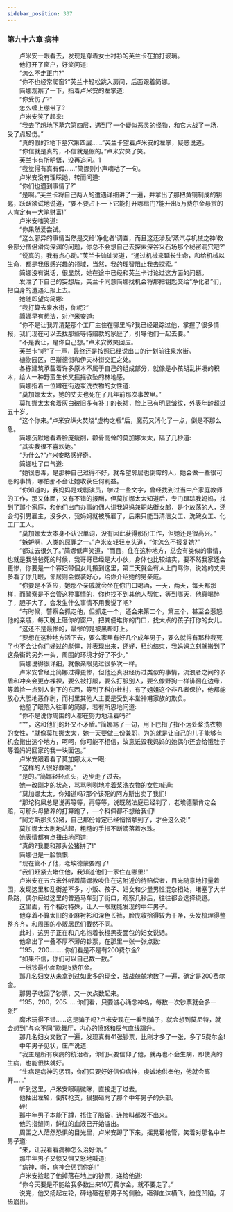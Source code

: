 ```yaml
---
sidebar_position: 337
---
```

### 第九十六章 病神  


　　卢米安一眼看去，发现是穿着女士衬衫的芙兰卡在拍打玻璃。  
　　他打开了窗户，好笑问道:  
　　“怎么不走正门?”  
　　“你不也经常爬窗?”芙兰卡轻松跳入房间，后面跟着简娜。  
　　简娜观察了一下，指着卢米安的左掌道:  
　　“你受伤了?”  
　　怎么缠上绷带了?  
　　卢米安笑了起来:  
　　“我去了趟地下墓穴第四层，遇到了一个疑似恶灵的怪物，和它大战了一场，受了点轻伤。”  
　　“真的假的?地下墓穴第四层……”芙兰卡望着卢米安的左掌，疑惑说道。  
　　“你信就是真的，不信就是假的。”卢米安笑了笑。  
　　芙兰卡有所明悟，没再追问。1  
　　“我觉得有真有假……”简娜则小声嘀咕了一句。  
　　卢米安没有理睬她，转而问道:  
　　“你们也遇到事情了?”  
　　“是啊。”芙兰卡将自己两人的遭遇详细讲了一遍，并拿出了那把黄铜制成的钥匙，跃跃欲试地说道，“要不要占卜一下它能打开哪扇门?能开出5万费尔金悬赏的人肯定有一大笔财富!”  
　　卢米安嗤笑道:  
　　“你果然爱尝试。  
　　“这么邪异的事情当然是交给'净化者’调查，而且这还涉及'蒸汽与机械之神’教会部分僧侣滑向深渊的问题，你总不会想自己去探索深谷采石场那个秘密洞穴吧?”  
　　“说真的，我有点心动。”芙兰卡讪讪笑道，“通过机械来延长生命，和给机械以生命，都是我很感兴趣的领域，当然，我的理智阻止我去探索。”  
　　简娜没有说话，很显然，她在途中已经和芙兰卡讨论过这方面的问题。  
　　发泄了下自己的妄想后，芙兰卡同意简娜找机会将那把钥匙交给“净化者”们，把自身的遭遇汇报上去。  
　　她随即望向简娜:  
　　“我打算去泉水街，你呢?“  
　　简娜早有想法，对卢米安道:  
　　“你不是让我弄清楚那个工厂主住在哪里吗?我已经跟踪过他，掌握了很多情报，我们现在可以去找那些等待赔款的家庭了，引导他们一起去要。”  
　　“不是我让，是你自己想。”卢米安微笑回应。  
　　芙兰卡“呃”了一声，最终还是按照已经说出口的计划前往泉水街。  
　　植物园区，巴斯德街和伊夫林街交汇之处。  
　　各栋建筑承载着许多原本不属于自己的组成部分，就像是小孩胡乱拼凑的积木，给人一种野蛮生长又摇摇欲坠的林地感。  
　　简娜指着一位蹲在街边浆洗衣物的女性道:  
　　“莫加娜太太，她的丈夫也死在了几年前那次事故里。”  
　　莫加娜太太套着灰白破旧多有补丁的长裙，脸上已有明显皱纹，外表年龄超过五十岁。  
　　“这个你来。”卢米安纵火焚烧“虚构之瓶”后，魔药又消化了一点，倒是不那么急。  
　　简娜沉默地看着脸庞瘦削，颧骨高耸的莫加娜太太，隔了几秒道:  
　　“其实我很不喜欢她。”  
　　“为什么?”卢米安略感好奇。  
　　简娜吐了口气道:  
　　“她很恶毒，是那种自己过得不好，就希望邻居也倒霉的人，她会做一些很可恶的事情，哪怕那不会让她收获任何利益。  
　　“你知道的，我妈妈是戏剧演员，学过一些文字，曾经找到过当中产家庭教师的工作，那又体面，又有不错的报酬，但莫加娜太太知道后，专门跟踪我妈妈，找到了那个家庭，和他们出门办事的佣人讲我妈妈兼职站街女郎，是个放荡的人，还会勾引男雇主，没多久，我妈妈就被解雇了，后来只能当清洁女工、洗碗女工、化工厂工人。  
　　“莫加娜太太本身不认识单词，没有因此获得那份工作，但她还是很高兴。”  
　　“嫉妒啊，人类的原罪之一。”卢米安轻轻点头道，“你怎么不报复她?”  
　　“都过去很久了。”简娜低声笑道，“而且，住在这种地方，总会有类似的事情，也就是我爸爸死的时候，我哥哥已经是大小伙，身体也比较结实，要不然我家还会更惨，你要是一个寡妇带個女儿搬到这里，第二天就会有人上门骂你，说她的丈夫多看了你几眼，邻居则会假装好心，给你介绍她的男亲戚。  
　　“你要是不答应，她那个亲戚就会坐在你门口喝酒，一天，两天，每天都那样，而警察是不会管这种事情的，你也找不到其他人帮忙，等到哪天，他真喝醉了，胆子大了，会发生什么事情不用我说了吧?  
　　“有时候，警察会抓走他，但抓走一个，还会来第二个，第三个，甚至会惹怒他的亲戚，每天晚上砸你的窗户，把粪便堆你的门口，找大点的孩子打你的女儿。  
　　“这还不是最惨的，最惨的是被黑帮盯上。  
　　“要想在这种地方活下去，要么家里有好几个成年男子，要么就得有那种我死了也不会让你们好过的彪悍，并表现出来，还好，租约结束，我妈妈立刻就搬到了这条街的另外一头，周围的环境才好了不少。”  
　　简娜说得很详细，就像亲眼见过很多次一样。  
　　卢米安曾经比简娜过得更惨，但他还真没经历过类似的事情，流浪者之间的矛盾和冲突会更赤裸裸，要么被打服，要么打服别人，要么像野狗一样徘徊在边缘，等着捡一点别人剩下的东西，等到了科尔杜村，有了姐姐这个非凡者保护，他都能放心大胆地恶作剧，而村里其他人主要是受到本堂神甫家族的欺负。  
　　他望了眼陷入往事的简娜，若有所思地问道:  
　　“你不是说你周围的人都在努力地活着吗?”  
　　“艹，这和他们的坏又不矛盾。”简娜骂了一句，用下巴指了指不远处浆洗衣物的女性，“就像莫加娜太太，她一天要做三份兼职，为的就是让自己的儿子能够有机会搬出这个地方，呵呵，你可能不相信，故意诋毁我妈妈的她偶尔还会给饿肚子等着妈妈回家的我一块面包。”  
　　卢米安跟着看了莫加娜太太一眼:  
　　“这样的人很好教唆。”  
　　“是的。”简娜轻轻点头，迈步走了过去。  
　　她一改刚才的状态，骂骂咧咧地冲着浆洗衣物的女性喊道:  
　　“莫加娜太太，你知道吗?那个该死的阿方斯出卖了我们!  
　　“那坨狗屎总是说再等等，再等等，说既然法庭已经判了，老埃德蒙肯定会赔，可那头母猪养的打算跑了，一个科佩都不想给我们!  
　　“阿方斯那头公猪，自己那份肯定已经悄悄拿到了，才会这么说!”  
　　莫加娜太太刷地站起，粗糙的手指不断滴落着水珠。  
　　她表情都有点扭曲地问道:  
　　“真的?我要和那头公猪拼了!”  
　　简娜也是一脸愤恨:  
　　“现在管不了他，老埃德蒙要跑了!  
　　“我们赶紧去堵住他，我知道他们一家住在哪里!”  
　　卢米安在五六米外听着简娜教唆住在这附近的待赔偿者，目光随意地打量着围，发现这里和乱街差不多，小贩、孩子、妇女和少量男性混杂相处，堵塞了大半条路，偶尔经过这里的普通马车到了街口，观察几秒后，往往都会选择绕道。  
　　这里面，有个相对特殊，让人一眼就能发现的中年男子。  
　　他穿着不算太旧的亚麻衬衫和深色长裤，脸庞收拾得较为干净，头发梳理得整整齐齐，和周围的小贩居民们截然不同。  
　　此时，这男子正在和几名抱着长棍黑麦面包的妇女说话。  
　　他拿出了一叠不厚不薄的钞票，在那里一张一张点数:  
　　“195，200………你们看是不是有200费尔金?  
　　“如果不信，你们可以自己数一数。”  
　　一纸钞最小面额是5费尔金。  
　　那几名妇女从未拿到过如此多的现金，战战兢兢地数了一遍，确定是200费尔金。  
　　那男子收回了钞票，又一次点数起来。  
　　“195，200，205……你们看，只要诚心诵念神名，每数一次钞票就会多一张!”  
　　魔术玩得不错……这是骗子吗?卢米安现在一看到骗子，就会想到莫尼特，就会想到“与众不同”歌舞厅，内心的愤怒和戾气直线蹿升。  
　　那几名妇女又数了一遍，发现真有41张钞票，比刚才多了一张，多了5费尔金!  
　　中年男子见状，庄严说道:  
　　“我主是所有疾病的统治者，你们只要信仰了他，就再也不会生病，即使真的生病，也能很快就好。  
　　“生病是病神的惩罚，你们只要好好信仰病神，虔诚地供奉他，他就会离开……”  
　　听到这里，卢米安眼睛微眯，直接走了过去。  
　　他抽出左轮，倒转枪支，狠狠砸向了那个中年男子的头部。  
　　砰!  
　　那中年男子本能下蹲，捂住了脑袋，连惨叫都发不出来。  
　　他的指缝间，鲜红的血液已开始溢出。  
　　周围之人茫然恐惧的目光里，卢米安蹲了下来，摇晃着枪管，笑着对那名中年男子道:  
　　“来，让我看看病神怎么治好你。”  
　　那中年男子又惊又惧又怒地喊道:  
　　“病神，嘶，病神会惩罚你的!”  
　　卢米安捡起了他掉落在地上的钞票，递给他道:  
　　“你今天要是不能给我多数出来10万费尔金，就不要走了。”  
　　说完，他又扬起左轮，砰地砸在那男子的侧脸，砸得血沫横飞，脸庞凹陷，牙齿崩出。  
